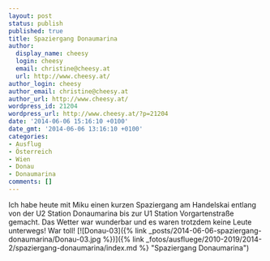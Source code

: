 ```yaml
---
layout: post
status: publish
published: true
title: Spaziergang Donaumarina
author:
  display_name: cheesy
  login: cheesy
  email: christine@cheesy.at
  url: http://www.cheesy.at/
author_login: cheesy
author_email: christine@cheesy.at
author_url: http://www.cheesy.at/
wordpress_id: 21204
wordpress_url: http://www.cheesy.at/?p=21204
date: '2014-06-06 15:16:10 +0100'
date_gmt: '2014-06-06 13:16:10 +0100'
categories:
- Ausflug
- Österreich
- Wien
- Donau
- Donaumarina
comments: []
---
```

Ich habe heute mit Miku einen kurzen Spaziergang am Handelskai entlang von der U2 Station Donaumarina bis zur U1 Station Vorgartenstraße gemacht. Das Wetter war wunderbar und es waren trotzdem keine Leute unterwegs! War toll!
[![Donau-03]({% link _posts/2014-06-06-spaziergang-donaumarina/Donau-03.jpg %})]({% link _fotos/ausfluege/2010-2019/2014-2/spaziergang-donaumarina/index.md %} "Spaziergang Donaumarina")
